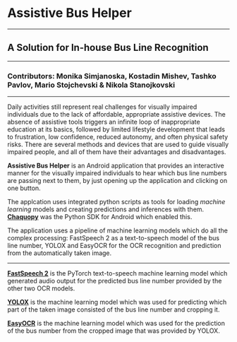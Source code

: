 # Assistive Bus Helper
-----------------------------------------------------------------------------------
## A Solution for In-house Bus Line Recognition
-----------------------------------------------------------------------------------
### Contributors: Monika Simjanoska, Kostadin Mishev, Tashko Pavlov, Mario Stojchevski & Nikola Stanojkovski
-----------------------------------------------------------------------------------

Daily activities still represent real challenges for visually impaired individuals due to the lack of affordable, appropriate assistive devices. The absence of assistive tools triggers an infinite loop of inappropriate education at its basics, followed by limited lifestyle development that leads to frustration, low confidence, reduced autonomy, and often physical safety risks. There are several methods and devices that are used to guide visually impaired people, and all of them have their advantages and disadvantages.

<b>Assistive Bus Helper</b> is an Android application that provides an interactive manner for the visually impaired individuals to hear which bus line numbers are passing next to them, by just opening up the application and clicking on one button.

The applcation uses integrated python scripts as tools for loading <i>machine learning</i> models and creating predictions and inferences with them. <a href="https://chaquo.com/"><b>Chaquopy</b></a> was the Python SDK for Android which enabled this.

The application uses a pipeline of machine learning models which do all the complex processing: FastSpeech 2 as a text-to-speech model of the bus line number, YOLOX and EasyOCR for the OCR recognition and prediction from the automatically taken image.

-----------------------------------------------------------------------------------

<a href="https://github.com/ming024/FastSpeech2"><b>FastSpeech 2</b></a> is the PyTorch text-to-speech machine learning model which generated audio output for the predicted bus line number provided by the other two OCR models.

<a href="https://github.com/Megvii-BaseDetection/YOLOX"><b>YOLOX</b></a> is the machine learning model which was used for predicting which part of the taken image consisted of the bus line number and cropping it.

<a href="https://github.com/JaidedAI/EasyOCR"><b>EasyOCR</b></a> is the machine learning model which was used for the prediction of the bus number from the cropped image that was provided by YOLOX.
